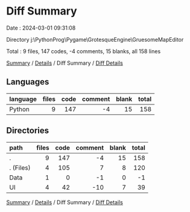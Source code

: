 # Diff Summary

Date : 2024-03-01 09:31:08

Directory j:\\PythonProg\\Pygame\\GrotesqueEngine\\GruesomeMapEditor

Total : 9 files,  147 codes, -4 comments, 15 blanks, all 158 lines

[Summary](results.md) / [Details](details.md) / Diff Summary / [Diff Details](diff-details.md)

## Languages
| language | files | code | comment | blank | total |
| :--- | ---: | ---: | ---: | ---: | ---: |
| Python | 9 | 147 | -4 | 15 | 158 |

## Directories
| path | files | code | comment | blank | total |
| :--- | ---: | ---: | ---: | ---: | ---: |
| . | 9 | 147 | -4 | 15 | 158 |
| . (Files) | 4 | 105 | 7 | 8 | 120 |
| Data | 1 | 0 | -1 | 0 | -1 |
| UI | 4 | 42 | -10 | 7 | 39 |

[Summary](results.md) / [Details](details.md) / Diff Summary / [Diff Details](diff-details.md)